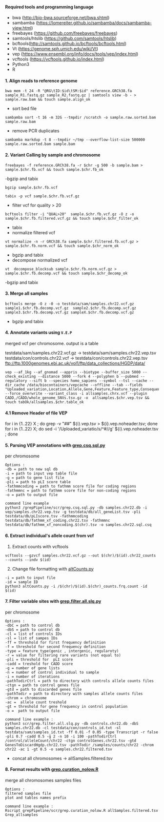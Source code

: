 #### Required tools and programming language
- bwa (http://bio-bwa.sourceforge.net/bwa.shtml)
- sambamba (https://lomereiter.github.io/sambamba/docs/sambamba-view.html)
- freebayes (https://github.com/freebayes/freebayes)
- samtools/htslib (https://github.com/samtools/htslib)
- bcftools(http://samtools.github.io/bcftools/bcftools.html)
- Vt (https://genome.sph.umich.edu/wiki/Vt)
- vep (https://www.ensembl.org/info/docs/tools/vep/index.html)
- vcftools (https://vcftools.github.io/index.html)
- Python3
- R
#### 1. Align reads to reference genome 
```
bwa mem -t 24 -R "@RG\tID:$id\tSM:$id" reference.GRCh38.fa sample_R1.fastq.gz sample_R2.fastq.gz | samtools view -b - > sample.raw.bam && touch sample.align_ok
```
- sort bed file

```
sambamba sort -t 16 -m 32G --tmpdir /scratch -o sample.raw.sorted.bam sample.raw.bam
```
- remove PCR duplicates
```
sambamba markdup -t 8 --tmpdir ~/tmp --overflow-list-size 500000 sample.raw.sorted.bam sample.bam
```
#### 2. Variant Calling by sample and chromosome
```
freebayes -f reference.GRCh38.fa -r $chr -g 500 -b sample.bam > sample.$chr.fb.vcf && touch sample.$chr.fb_ok
```
-bgzip and tabix
```
bgzip sample.$chr.fb.vcf
```
```
tabix -p vcf sample.$chr.fb.vcf.gz
```
- filter vcf for quality > 20
```
bcftools filter -i "QUAL>20"  sample.$chr.fb.vcf.gz -O z -o sample.$chr.fb.filtered.vcf.gz && touch sample.$chr_filter_ok
```
- tabix
- normalize filtered vcf
```
vt normalize -n -r GRCh38.fa sample.$chr.filtered.fb.vcf.gz > sample.$chr.fb.norm.vcf && touch sample.$chr_norm_ok
```
- bgzip and tabix
- decompose normalized vcf
```
vt  decompose_blocksub sample.$chr.fb.norm.vcf.gz > sample.$chr.fb.decomp.vcf && touch sample.$chr_decomp_ok
```
-bgzip and tabix

#### 3. Merge all samples
```
bcftools merge -O z -0 -o testdata/sam/samples.chr22.vcf.gz sample1.$chr.fb.decomp.vcf.gz  sample2.$chr.fb.decomp.vcf.gz sample3.$chr.fb.decomp.vcf.gz sampleX.$chr.fb.decomp.vcf.gz 
```
- bgzip and tabix

#### 4.  Annotate variants using `V.E.P`
merged vcf per chromosome. output is a table

testdata/sam/samples.chr22.vcf.gz -> testdata/sam/samples.chr22.vep.tsv
testdata/con/controls.chr22.vcf -> testdata/con/controls.chr22.vep.tsv  
ftp://ftp.1000genomes.ebi.ac.uk/vol1/ftp/data_collections/HGDP/data/

```
vep --af_1kg --af_gnomad --appris --biotype --buffer_size 5000 --check_existing --distance 5000 --fork 4 --polyphen b --pubmed --regulatory --sift b --species homo_sapiens --symbol --tsl --cache --dir_cache /data/biocontainers/vepcache --offline --tab --fields "Uploaded_variation,Location,Allele,Gene,Feature,Feature_type,Consequence,cDNA_position,CDS_position,Protein_position,Amino_acids,Codons,Existing_variation,IMPACT,SYMBOL,STRAND,SIFT,PolyPhen,EXON,AF,AFR_AF,AMR_AF,ASN_AF,EUR_AF,EAS_AF,SAS_AF,AA_AF,EA_AF,gnomAD_AF,gnomAD_AFR_AF,gnomAD_AMR_AF,gnomAD_ASJ_AF,gnomAD_EAS_AF,gnomAD_FIN_AF,gnomAD_NFE_AF,gnomAD_OTH_AF,gnomAD_SAS_AF,MAX_AF,CADD_RAW,CADD_PHRED" --force_overwrite --variant_class -i allsamples.chrx.vcf --plugin CADD,/CADD/whole_genome_SNVs.tsv.gz -o  allsamples.$chr.vep.tsv && touch tabOk/allsamples.$chr.table_ok
```

#### 4.1  Remove Header of file VEP
for i in {1..22} X ; do grep -v "##" ${i}.vep.tsv > ${i}.vep.noheader.tsv; done
for i in {1..22} X; do sed -i '/Uploaded_variatio/s/^#//g' ${i}.vep.noheader.tsv ; done

#### 5. Parsing VEP annotations with [grep.csq.sql.py](https://github.com/ezcn/grep/tree/master/6_grepPipeline/scr/grep.csq.sql.py)
 per chromosome
 ```
 Options :
 -db = path to new sql db
 -i = path to input vep table file
 -g = path to gene list file
 -pli = path to pLI score table
 -fathmmcoding = path to fathmm score file for coding regions
 -fathmmnc = path to fathmm score file for non-coding regions
 -o = path to output file
 ```
 
```
command line example
python3 /grepPipeline/scr/grep.csq.sql.py -db samples.chr22.db -i vep/samples.chr22.vep.tsv -g testdata/db/all_geneList.tsv -pli testdata/db/pLIscore.tsv -fathmmcoding testdata/db/fathmm_xf_coding.chr22.tsv -fathmmnc testdata/db/fathmm_xf_noncoding.$(chr).tsv -o samples.chr22.sql.csq
```

#### 6. Extract individual's allele count from vcf 
1. Extract counts with vcftools 
```
vcftools --gzvcf samples.chr22.vcf.gz --out $(chr)/$(id).chr22_counts  --counts --indv $(id)
```
2. Change file formatting with [altCounts.py](https://github.com/ezcn/grep/tree/master/6_grepPipeline/scr/altCounts.py)
```
-i = path to input file
-id = sample ID
python3 altCounts.py -i /$(chr)/$(id).$(chr)_counts.frq.count -id $(id)
```

#### 7. Filter variable sites with [grep.filter.all.slq.py](https://github.com/ezcn/grep/tree/master/6_grepPipeline/scr/grep.filter.all.slq.py)
per chromosome 
```
Options :
-dbC = path to control db 
-dbS = path to control db
-cl = list of controls IDs
-sl = list of sampes IDs
-ff = threshold for first frequency definition
-f = threshold for second frequency definition
-type = feature_type(genic , intergenic, regularoty)
-r = value for filtering rare variants (not equal to)
-pli = threshold for  pLI score
-cadd = treshold for CADD score
-g = number of gene lists
-n = number of control individual to sample
-i = number of iterations
-pathTodirCtrl = path to directory with controls allele counts files
-ctgn = path to control genes file
-gtd = path to discarded genes file
-pathTodir = path to directory with samples allele counts files
-chrom = chromosome
-ac =  allele count treshold
-gt = threshold for gene frequency in control population
-o =  path to output file
 ```

```
command line example : 
python3 scr/grep.filter.all.slq.py -db controls.chr22.db -dbS samples.chr22.db -cl testdata/con/controls_id.txt -sl testdata/sam/samples_id.txt -ff 0.01 -f 0.05 -type Transcript -r false -pli 0.7 -cadd 0.5 -g 2 -n 10 -i 100 -pathTodirCtrl /control/alleleCount/chr22 -ctgn controlGenes.chr22.tsv -gtd GenesToDiscardHgdp.chr22.tsv -pathTodir /samples/counts/chr22 -chrom chr22 -ac 1 -gt 0.5 -o samples.chr22.filtered.tsv
```
- concat all chromosomes -> allSamples.filtered.tsv

#### 8. Format results with [grep.curation_nolow.R](https://github.com/ezcn/grep/tree/master/6_grepPipeline/scr/grep.curation_nolow.R) 
merge all chromosomes samples files
```
Options : 
filtered samples file
plot and tables names prefix

command line example :
Rscript grepPipeline/scr/grep.curation_nolow.R allSamples.filtered.tsv Grep_allsamples
```
